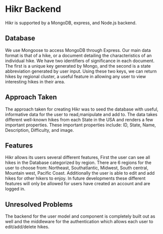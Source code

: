 # Hikr Backend
Hikr is supported by a MongoDB, express, and Node.js backend. 

## Database
We use Mongoose to access MongoDB through Express. Our main data format is that of a hike, or a document detailing the characteristics of an individual hike. We have two identifiers of significance in each document. The first is a unique key generated by Mongo, and the second is a state abbreviation generated by user input. Using these two keys, we can return hikes by regional cluster, a useful feature in allowing any user to view interesting hikes in their area. 

## Approach Taken
The approach taken for creating Hikr was to seed the database with useful, informative data for the user to read,manipulate and add to. The data takes different well-known hikes from each State in the USA and renders a few important properties. These important properties include: ID, State, Name, Description, Difficulty, and image.

## Features
Hikr allows its users several different features, First the user can see all hikes in the Database categorized by region. There are 6 regions for the user to choose from: Northeast, Southatlantic, Midwest, South central, Mountain west, Pacific Coast. Additionally the user is able to edit and add hikes for other hikers to enjoy. In future developments  these different features will only be allowed for users have created an account and are logged in.

## Unresolved Problems 
The backend for the user model and component is completely built out as well and the middleware for the authentication which allows each user to edit/add/delete hikes.


